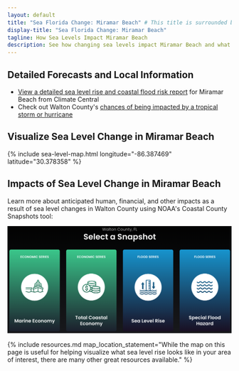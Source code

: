 ```yaml
---
layout: default
title: "Sea Florida Change: Miramar Beach" # This title is surrounded by quotation marks as it contains a colon.
display-title: "Sea Florida Change: Miramar Beach"
tagline: How Sea Levels Impact Miramar Beach
description: See how changing sea levels impact Miramar Beach and what its future holds.
---
```


## Detailed Forecasts and Local Information

 - [View a detailed sea level rise and coastal flood risk report](/downloads/miramar-beach/local-report-from-climate-central.pdf) for Miramar Beach from Climate Central
 - Check out Walton County's [chances of being impacted by a tropical storm or hurricane](https://tropical.colostate.edu/resources.html)

## Visualize Sea Level Change in Miramar Beach

{% include sea-level-map.html longitude="-86.387469" latitude="30.378358" %}

## Impacts of Sea Level Change in Miramar Beach

Learn more about anticipated human, financial, and other impacts as a result of sea level changes in Walton County using NOAA's Coastal County Snapshots tool:

<a href="https://coast.noaa.gov/snapshots/#&state=eyJmaXBzIjoiMTIxMzEiLCJpc1RoZW1lRGFyayI6dHJ1ZSwiYmFzZW1hcCI6ImRhcmsifQ=="> <img src="/downloads/miramar-beach/NOAA-Coastal-County-Snapshots-Walton.png" alt="NOAA Coastal County Snapshots: Walton" class="preview-image"/></a>

{% include resources.md map_location_statement="While the map on this page is useful for helping visualize what sea level rise looks like in your area of interest, there are many other great resources available." %}